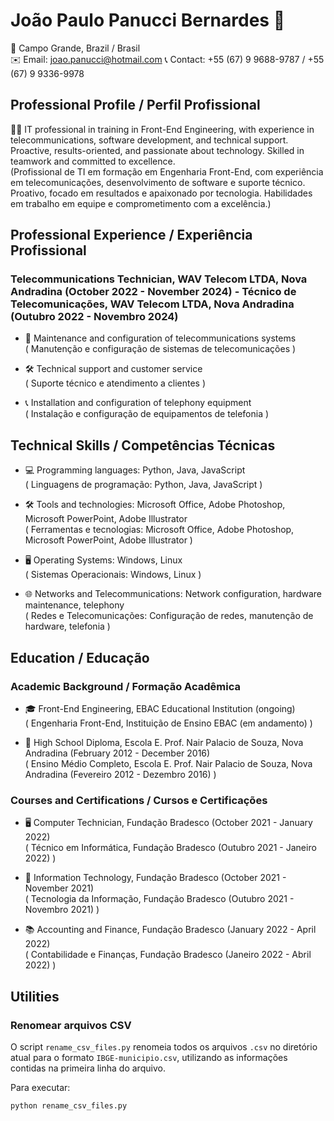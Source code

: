 # João Paulo Panucci Bernardes 🚀

📍 Campo Grande, Brazil / Brasil  
✉️ Email: joao.panucci@hotmail.com
📞 Contact: +55 (67) 9 9688-9787 / +55 (67) 9 9336-9978 

## Professional Profile / Perfil Profissional

👨‍💻 IT professional in training in Front-End Engineering, with experience in telecommunications, software development, and technical support. Proactive, results-oriented, and passionate about technology. Skilled in teamwork and committed to excellence.  
(Profissional de TI em formação em Engenharia Front-End, com experiência em telecomunicações, desenvolvimento de software e suporte técnico. Proativo, focado em resultados e apaixonado por tecnologia. Habilidades em trabalho em equipe e comprometimento com a excelência.)

## Professional Experience / Experiência Profissional

### Telecommunications Technician, WAV Telecom LTDA, Nova Andradina (October 2022 - November 2024) - Técnico de Telecomunicações, WAV Telecom LTDA, Nova Andradina (Outubro 2022 - Novembro 2024)
- 📡 Maintenance and configuration of telecommunications systems  
  ( Manutenção e configuração de sistemas de telecomunicações )
  
- 🛠️ Technical support and customer service  
  ( Suporte técnico e atendimento a clientes )
  
- 📞 Installation and configuration of telephony equipment  
  ( Instalação e configuração de equipamentos de telefonia )


## Technical Skills / Competências Técnicas

- 💻 Programming languages: Python, Java, JavaScript  
 ( Linguagens de programação: Python, Java, JavaScript )

- 🛠️ Tools and technologies: Microsoft Office, Adobe Photoshop, Microsoft PowerPoint, Adobe Illustrator  
 ( Ferramentas e tecnologias: Microsoft Office, Adobe Photoshop, Microsoft PowerPoint, Adobe Illustrator )

- 🖥️ Operating Systems: Windows, Linux  
 ( Sistemas Operacionais: Windows, Linux )

- 🌐 Networks and Telecommunications: Network configuration, hardware maintenance, telephony  
 ( Redes e Telecomunicações: Configuração de redes, manutenção de hardware, telefonia )

## Education / Educação

### Academic Background / Formação Acadêmica
- 🎓 Front-End Engineering, EBAC Educational Institution (ongoing)  
 ( Engenharia Front-End, Instituição de Ensino EBAC (em andamento) )

- 🏫 High School Diploma, Escola E. Prof. Nair Palacio de Souza, Nova Andradina (February 2012 - December 2016)  
 ( Ensino Médio Completo, Escola E. Prof. Nair Palacio de Souza, Nova Andradina (Fevereiro 2012 - Dezembro 2016) )

### Courses and Certifications / Cursos e Certificações
- 🖥️ Computer Technician, Fundação Bradesco (October 2021 - January 2022)  
 ( Técnico em Informática, Fundação Bradesco (Outubro 2021 - Janeiro 2022) )

- 💼 Information Technology, Fundação Bradesco (October 2021 - November 2021)  
 ( Tecnologia da Informação, Fundação Bradesco (Outubro 2021 - Novembro 2021) )

- 📚 Accounting and Finance, Fundação Bradesco (January 2022 - April 2022)  
 ( Contabilidade e Finanças, Fundação Bradesco (Janeiro 2022 - Abril 2022) )

## Utilities

### Renomear arquivos CSV

O script `rename_csv_files.py` renomeia todos os arquivos `.csv` no diretório atual para o formato `IBGE-municipio.csv`, utilizando as informações contidas na primeira linha do arquivo.

Para executar:

```bash
python rename_csv_files.py
```

